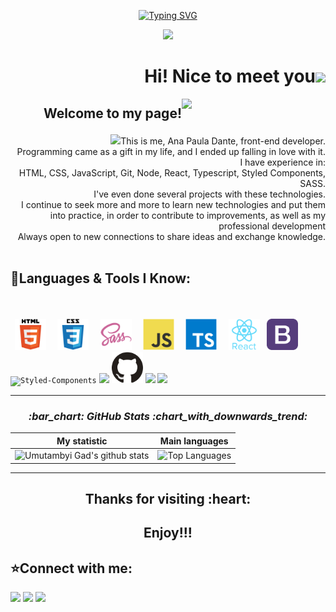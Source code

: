 <p align="center">
  <a href="https://github.com/ana_dante"><img
      src="https://readme-typing-svg.demolab.com?font=Fira+Code&size=30&duration=2000&pause=100&color=318B4D&center=true&vCenter=true&multiline=true&width=600&height=120&lines=Hello%2C+Word!;I'm+Ana+Paula+Dante;A+Front-End+Developer"
      alt="Typing SVG" /></a>
  </a>
  <br />

<p align="center">
  <img src="https://profile-counter.glitch.me/ana-dante/count.svg" />
</p>

<h1 align="right">Hi! Nice to meet you<img src="https://media.giphy.com/media/mGcNjsfWAjY5AEZNw6/giphy.gif" width="8%">
</h1>
<img align='right' src="https://media.giphy.com/media/ieyl9zmCjO4b4t6qoY/giphy.gif" width="230">
<h2><strong>
    <p align="right">Welcome to my page!
  </strong></h2>
<p align="right"><img src="https://media.giphy.com/media/WUlplcMpOCEmTGBtBW/giphy.gif" width="30">This is me, Ana Paula
  Dante, front-end developer.</b> <br>
  Programming came as a gift in my life, and I ended up falling in love with it.</b><br>
  I have experience in:</b><br>
  HTML, CSS, JavaScript, Git, Node, React, Typescript, Styled Components, SASS.</b><br>
  I've even done several projects with these technologies.</b><br>
  I continue to seek more and more to learn new technologies and put them into practice, in order to contribute to
  improvements, as well as my professional development</b><br>
  Always open to new connections to share ideas and exchange knowledge.</b><br>
  <br>
<h2>
  <p align="left"><strong>🔧Languages & Tools I Know:
</h2></strong>
<br>
<p align="left">
  <code> <img height="50" src="https://raw.githubusercontent.com/devicons/devicon/master/icons/html5/html5-original-wordmark.svg"> </code>
  <code> <img height="50" src="https://raw.githubusercontent.com/devicons/devicon/master/icons/css3/css3-original-wordmark.svg"> </code>
  <code> <img height="50" src="https://raw.githubusercontent.com/devicons/devicon/master/icons/sass/sass-original.svg"> </code>
  <code> <img height="50" src="https://raw.githubusercontent.com/devicons/devicon/master/icons/javascript/javascript-original.svg"> </code>
  <code> <img height="50" src="https://raw.githubusercontent.com/devicons/devicon/master/icons/typescript/typescript-original.svg"> </code>
  <code> <img height="50" src="https://raw.githubusercontent.com/devicons/devicon/master/icons/react/react-original-wordmark.svg"> </code>
  <code><img height="50"  src="https://raw.githubusercontent.com/github/explore/80688e429a7d4ef2fca1e82350fe8e3517d3494d/topics/bootstrap/bootstrap.png"></code>
  <code><img height="50" src="https://raw.githubusercontent.com/styled-components/brand/master/styled-components.png" alt="Styled-Components"/></code>
  <code><img height="50"  src="https://upload.wikimedia.org/wikipedia/commons/thumb/3/3f/Git_icon.svg/1024px-Git_icon.svg.png"></code>
  <code><img height="50"  src="https://raw.githubusercontent.com/github/explore/80688e429a7d4ef2fca1e82350fe8e3517d3494d/topics/github-api/github-api.png"></code>
  <code><img height="50" src="https://images-wixmp-ed30a86b8c4ca887773594c2.wixmp.com/f/217d5ea0-623d-40b1-9b31-027b904a5f15/ddjrgww-846ce429-3b0d-4ad8-bf6d-ac52dfe48201.png?token=eyJ0eXAiOiJKV1QiLCJhbGciOiJIUzI1NiJ9.eyJzdWIiOiJ1cm46YXBwOjdlMGQxODg5ODIyNjQzNzNhNWYwZDQxNWVhMGQyNmUwIiwiaXNzIjoidXJuOmFwcDo3ZTBkMTg4OTgyMjY0MzczYTVmMGQ0MTVlYTBkMjZlMCIsIm9iaiI6W1t7InBhdGgiOiJcL2ZcLzIxN2Q1ZWEwLTYyM2QtNDBiMS05YjMxLTAyN2I5MDRhNWYxNVwvZGRqcmd3dy04NDZjZTQyOS0zYjBkLTRhZDgtYmY2ZC1hYzUyZGZlNDgyMDEucG5nIn1dXSwiYXVkIjpbInVybjpzZXJ2aWNlOmZpbGUuZG93bmxvYWQiXX0.G0SE64OMLNEGI8vXb21JRl13RMfER1VP8Kh2Ig3oJaQ"></code>
  <code><img height="50" src="https://cdn.iconscout.com/icon/free/png-512/figma-682083.png"></code>
  <hr>


<h3><em><strong>
      <p align="center">:bar_chart: GitHub Stats :chart_with_downwards_trend:
    </strong></em></h3>

| My statistic                                                                                                                                                            | Main languages                                                                                                                                                                     |
| ------------------------------------------------------------------------------------------------------------------------------------------------------------------------ | ---------------------------------------------------------------------------------------------------------------------------------------------------------------------------------- |
| ![Umutambyi Gad's github stats](https://github-readme-stats.vercel.app/api?username=StephaniEngell&show_icons=true&hide_border=true&count_private=true&theme=radical) | ![Top Languages](https://github-readme-stats.vercel.app/api/top-langs/?username=StephaniEngell&langs_count=10&count_private=true&hide_border=true&theme=radical&layout=compact) |

---

<h2>
  <p align="center">Thanks for visiting :heart:
</h2>
<h2><strong>
    <p align="center">Enjoy!!!
  </strong></h2>

<p align="left">
<h2>⭐️Connect with me:</h2>

<div>
  <a href="mailto:anajornalistasbc@gmail.com"><img
      src="https://img.shields.io/badge/Gmail-D14836?style=for-the-badge&logo=gmail&logoColor=white"
      target="_blank"></a>
  <a href="https://www.linkedin.com/in/ana-paula-b-005413168/" target="_blank"><img
      src="https://img.shields.io/badge/-LinkedIn-%230077B5?style=for-the-badge&logo=linkedin&logoColor=white"
      target="_blank"></a>
  <a href="https://github.com/ana-dante" target="_blank"><img
      src="https://img.shields.io/badge/-Github-181717?style=for-the-badge&logo=GitHub&logoColor=white"
      target="_blank"></a>
</div>
